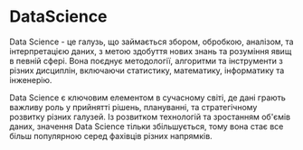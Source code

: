 # DataScience

Data Science - це галузь, що займається збором, обробкою, аналізом, та інтерпретацією даних, з метою здобуття нових знань та розуміння явищ в певній сфері. Вона поєднує методології, алгоритми та інструменти з різних дисциплін, включаючи статистику, математику, інформатику та інженерію.

Data Science є ключовим елементом в сучасному світі, де дані грають важливу роль у прийнятті рішень, плануванні, та стратегічному розвитку різних галузей. Із розвитком технологій та зростанням об'ємів даних, значення Data Science тільки збільшується, тому вона стає все більш популярною серед фахівців різних напрямків.
